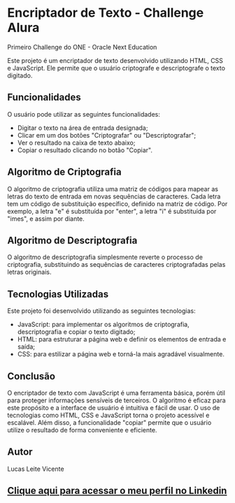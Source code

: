 # Encriptador de Texto - Challenge Alura

Primeiro Challenge do ONE - Oracle Next Education

Este projeto é um encriptador de texto desenvolvido utilizando HTML, CSS e JavaScript. Ele permite que o usuário criptografe e descriptografe o texto digitado.

## Funcionalidades

O usuário pode utilizar as seguintes funcionalidades:

- Digitar o texto na área de entrada designada;
- Clicar em um dos botões "Criptografar" ou "Descriptografar";
- Ver o resultado na caixa de texto abaixo;
- Copiar o resultado clicando no botão "Copiar".

## Algoritmo de Criptografia

O algoritmo de criptografia utiliza uma matriz de códigos para mapear as letras do texto de entrada em novas sequências de caracteres. Cada letra tem um código de substituição específico, definido na matriz de código. Por exemplo, a letra "e" é substituída por "enter", a letra "i" é substituída por "imes", e assim por diante.

## Algoritmo de Descriptografia

O algoritmo de descriptografia simplesmente reverte o processo de criptografia, substituindo as sequências de caracteres criptografadas pelas letras originais.

## Tecnologias Utilizadas

Este projeto foi desenvolvido utilizando as seguintes tecnologias:

- JavaScript: para implementar os algoritmos de criptografia, descriptografia e copiar o texto digitado;
- HTML: para estruturar a página web e definir os elementos de entrada e saída;
- CSS: para estilizar a página web e torná-la mais agradável visualmente.

## Conclusão

O encriptador de texto com JavaScript é uma ferramenta básica, porém útil para proteger informações sensíveis de terceiros. O algoritmo é eficaz para este propósito e a interface de usuário é intuitiva e fácil de usar. O uso de tecnologias como HTML, CSS e JavaScript torna o projeto acessível e escalável. Além disso, a funcionalidade "copiar" permite que o usuário utilize o resultado de forma conveniente e eficiente.


## Autor

Lucas Leite Vicente

## [Clique aqui para acessar o meu perfil no Linkedin](https://www.linkedin.com/in/lucas-leite-vicente-136568207/)
